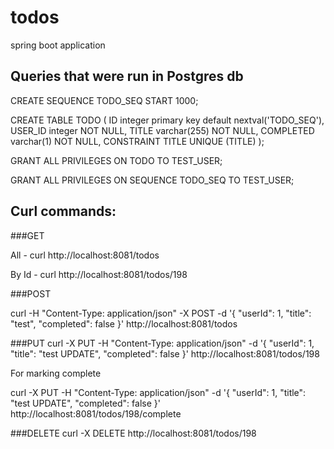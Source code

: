 # todos
spring boot application



## Queries that were run in Postgres db

CREATE SEQUENCE TODO_SEQ START 1000;

CREATE TABLE TODO (
ID integer primary key default nextval('TODO_SEQ'),
USER_ID integer NOT NULL,
TITLE varchar(255) NOT NULL,
COMPLETED varchar(1) NOT NULL,
CONSTRAINT TITLE UNIQUE (TITLE)
);

GRANT ALL PRIVILEGES ON TODO TO TEST_USER;

GRANT ALL PRIVILEGES ON SEQUENCE TODO_SEQ TO TEST_USER;

## Curl commands:

###GET

All - curl http://localhost:8081/todos

By Id - curl http://localhost:8081/todos/198

###POST

curl -H "Content-Type: application/json" -X POST -d '{
    "userId": 1,
    "title": "test",
    "completed": false
  }' http://localhost:8081/todos

###PUT
curl -X PUT -H "Content-Type: application/json" -d '{
    "userId": 1,
    "title": "test UPDATE",
    "completed": false
  }' http://localhost:8081/todos/198


For marking complete

curl -X PUT -H "Content-Type: application/json" -d '{
    "userId": 1,
    "title": "test UPDATE",
    "completed": false
  }' http://localhost:8081/todos/198/complete


###DELETE
curl -X DELETE http://localhost:8081/todos/198
